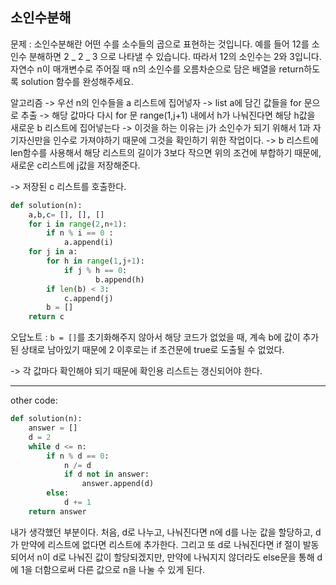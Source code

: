 ## 소인수분해

문제 : 소인수분해란 어떤 수를 소수들의 곱으로 표현하는 것입니다. 예를 들어 12를 소인수 분해하면 2 _ 2 _ 3 으로 나타낼 수 있습니다. 따라서 12의 소인수는 2와 3입니다. 자연수 n이 매개변수로 주어질 때 n의 소인수를 오름차순으로 담은 배열을 return하도록 solution 함수를 완성해주세요.

알고리즘
-> 우선 n의 인수들을 a 리스트에 집어넣자
-> list a에 담긴 값들을 for 문으로 추출
-> 해당 값마다 다시 for 문 range(1,j+1) 내에서 h가 나눠진다면 해당 h값을 새로운 b 리스트에 집어넣는다
-> 이것을 하는 이유는 j가 소인수가 되기 위해서 1과 자기자신만을 인수로 가져야하기 때문에 그것을 확인하기 위한 작업이다.
-> b 리스트에 len함수를 사용해서 해당 리스트의 길이가 3보다 작으면 위의 조건에 부합하기 때문에, 새로운 c리스트에 j값을 저장해준다.

-> 저장된 c 리스트를 호출한다.

```python
def solution(n):
    a,b,c= [], [], []
    for i in range(2,n+1):
        if n % i == 0 :
            a.append(i)
    for j in a:
        for h in range(1,j+1):
            if j % h == 0:
                   b.append(h)
        if len(b) < 3:
            c.append(j)
        b = []
    return c
```

오답노트 : `b = []`를 초기화해주지 않아서 해당 코드가 없었을 때, 계속 b에 값이 추가된 상태로 남아있기 때문에 2 이후로는 if 조건문에 true로 도출될 수 없었다.

-> 각 값마다 확인해야 되기 때문에 확인용 리스트는 갱신되어야 한다.

<hr>

other code:

```python
def solution(n):
    answer = []
    d = 2
    while d <= n:
        if n % d == 0:
            n /= d
            if d not in answer:
                answer.append(d)
        else:
            d += 1
    return answer
```

내가 생각했던 부분이다. 처음, d로 나누고, 나눠진다면 n에 d를 나눈 값을 할당하고, d가 만약에 리스트에 없다면 리스트에 추가한다.
그리고 또 d로 나눠진다면 if 절이 발동되어서 n이 d로 나눠진 값이 할당되겠지만, 만약에 나눠지지 않더라도 else문을 통해 d에 1을 더함으로써 다른 값으로 n을 나눌 수 있게 된다.
